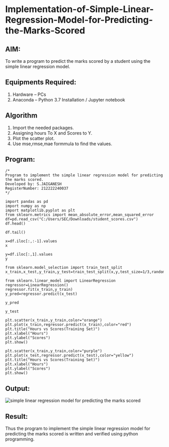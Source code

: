 # Implementation-of-Simple-Linear-Regression-Model-for-Predicting-the-Marks-Scored

## AIM:
To write a program to predict the marks scored by a student using the simple linear regression model.

## Equipments Required:
1. Hardware – PCs
2. Anaconda – Python 3.7 Installation / Jupyter notebook

## Algorithm
1. Import the needed packages.
2. Assigning hours To X and Scores to Y.
3. Plot the scatter plot.
4. Use mse,rmse,mae formmula to find the values.

## Program:
```
/*
Program to implement the simple linear regression model for predicting the marks scored.
Developed by: S.JAIGANESH
RegisterNumber: 212222240037
*/

import pandas as pd
import numpy as np
import matplotlib.pyplot as plt
from sklearn.metrics import mean_absolute_error,mean_squared_error
df=pd.read_csv("C:/Users/SEC/Downloads/student_scores.csv")
df.head()

df.tail()

x=df.iloc[:,:-1].values
x

y=df.iloc[:,1].values
y

from sklearn.model_selection import train_test_split
x_train,x_test,y_train,y_test=train_test_split(x,y,test_size=1/3,random_state=0)

from sklearn.linear_model import LinearRegression
regressor=LinearRegression()
regressor.fit(x_train,y_train)
y_pred=regressor.predict(x_test)

y_pred

y_test

plt.scatter(x_train,y_train,color="orange")
plt.plot(x_train,regressor.predict(x_train),color="red")
plt.title("Hours vs Scores(Training Set)")
plt.xlabel("Hours")
plt.ylabel("Scores")
plt.show()

plt.scatter(x_train,y_train,color="purple")
plt.plot(x_test,regressor.predict(x_test),color="yellow")
plt.title("Hours vs Scores(Training Set)")
plt.xlabel("Hours")
plt.ylabel("Scores")
plt.show()
```

## Output:
![simple linear regression model for predicting the marks scored](sam.png)


## Result:
Thus the program to implement the simple linear regression model for predicting the marks scored is written and verified using python programming.
